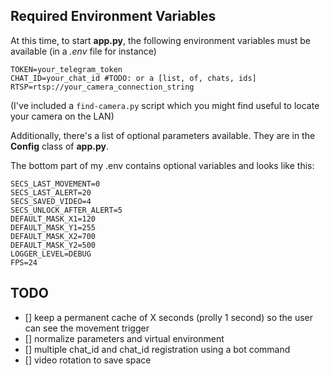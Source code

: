 ## Required Environment Variables
At this time, to start **app.py**, the following environment variables must be available (in a *.env* file for instance)
```
TOKEN=your_telegram_token
CHAT_ID=your_chat_id #TODO: or a [list, of, chats, ids]
RTSP=rtsp://your_camera_connection_string
```
(I've included a `find-camera.py` script which you might find useful to locate your camera on the LAN)

Additionally, there's a list of optional parameters available. They are in the **Config** class of **app.py**.

The bottom part of my .env contains optional variables and looks like this:
```
SECS_LAST_MOVEMENT=0
SECS_LAST_ALERT=20
SECS_SAVED_VIDEO=4
SECS_UNLOCK_AFTER_ALERT=5
DEFAULT_MASK_X1=120
DEFAULT_MASK_Y1=255
DEFAULT_MASK_X2=700
DEFAULT_MASK_Y2=500
LOGGER_LEVEL=DEBUG
FPS=24
```

## TODO
- [] keep a permanent cache of X seconds (prolly 1 second) so the user can see the movement trigger
- [] normalize parameters and virtual environment
- [] multiple chat_id and chat_id registration using a bot command
- [] video rotation to save space
